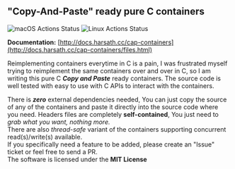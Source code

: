 ## "Copy-And-Paste" ready pure C containers
![macOS Actions Status](https://github.com/harsath/cap-containers/workflows/macOS/badge.svg) ![Linux Actions Status](https://github.com/harsath/cap-containers/workflows/Linux/badge.svg)

<b>Documentation:</b> [http://docs.harsath.cc/cap-containers](http://docs.harsath.cc/cap-containers/files.html)

Reimplementing containers everytime in C is a pain, I was frustrated myself trying to reimplement the same containers over and over in C, so I am writing this pure C ***Copy and Paste*** ready containers. The source code is well tested with easy to use with C APIs to interact with the containers.

There is ***zero*** external dependencies needed, You can just copy the source of any of the containers and paste it directly into the source code where you need. Headers files are completely **self-contained**, You just need to *grab what you want, nothing more.* <br> There are also *thread-safe* variant of the containers supporting concurrent read(s)/write(s) available. <br>
If you specifically need a feature to be added, please create an "Issue" ticket or feel free to send a PR. <br>
The software is licensed under the **MIT License**
